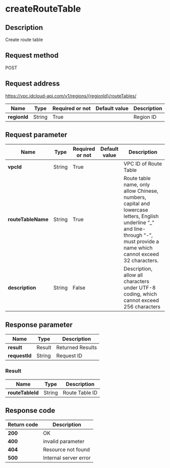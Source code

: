 # createRouteTable


## Description
Create route table

## Request method
POST

## Request address
https://vpc.jdcloud-api.com/v1/regions/{regionId}/routeTables/

|Name|Type|Required or not|Default value|Description|
|---|---|---|---|---|
|**regionId**|String|True| |Region ID|

## Request parameter
|Name|Type|Required or not|Default value|Description|
|---|---|---|---|---|
|**vpcId**|String|True| |VPC ID of Route Table|
|**routeTableName**|String|True| |Route table name, only allow Chinese, numbers, capital and lowercase letters, English underline “_” and line-through “-”, must provide a name which cannot exceed 32 characters.|
|**description**|String|False| |Description, allow all characters under UTF-8 coding, which cannot exceed 256 characters|


## Response parameter
|Name|Type|Description|
|---|---|---|
|**result**|Result|Returned Results|
|**requestId**|String|Request ID|

### Result
|Name|Type|Description|
|---|---|---|
|**routeTableId**|String|Route Table ID|

## Response code
|Return code|Description|
|---|---|
|**200**|OK|
|**400**|invalid parameter|
|**404**|Resource not found|
|**500**|Internal server error|
